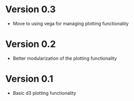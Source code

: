# Version 0.3

- Move to using vega for managing plotting functionality


# Version 0.2

- Better modularization of the plotting functionality

# Version 0.1

- Basic d3 plotting functionality
